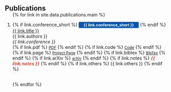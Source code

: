 <h1 id="publications"></h1>

<h2 style="margin: -15px 0px -15px;">Publications </h2>


<div class="publications">
<ol class="bibliography">

{% for link in site.data.publications.main %}

<li>
<div class="pub-row">
<!-- <abbr class="badge">{{ link.conference_short }}</abbr> -->
  <!-- <div class="col-sm-3 abbr" style="padding-right: 0px"> -->
    <!-- <img src="{{ link.image }}" class="teaser img-fluid z-depth-0" style="width=100;height=40%; object-fit: contain;"> -->
            <!-- <abbr class="badge">{{ link.conference_short }}</abbr> -->
  <!-- </div> -->
  <div class="col-sm-9" style="">
      {% if link.conference_short %} 
      <abbr class="badge" style="background-color: #0056b3; color: #ffffff; padding: 2px 15px; border-radius: 3px; display: inline-block; font-size: 12px; font-weight: bold;">
      {{ link.conference_short }}
      </abbr>
      {% endif %}
      <div class="title"><a href="{{ link.pdf }}">{{ link.title }}</a></div>
      <div class="author">{{ link.authors }}</div>
      <div class="periodical"><em>{{ link.conference }}</em>
      </div>
    <div class="links">
      {% if link.pdf %} 
      <a href="{{ link.pdf }}" class="btn btn-sm z-depth-0" role="button" target="_blank" style="font-size:12px;">PDF</a>
      {% endif %}
      {% if link.code %} 
      <a href="{{ link.code }}" class="btn btn-sm z-depth-0" role="button" target="_blank" style="font-size:12px;">Code</a>
      {% endif %}
      {% if link.page %} 
      <a href="{{ link.page }}" class="btn btn-sm z-depth-0" role="button" target="_blank" style="font-size:12px;">Project Page</a>
      {% endif %}
      {% if link.bibtex %} 
      <a href="{{ link.bibtex }}" class="btn btn-sm z-depth-0" role="button" target="_blank" style="font-size:12px;">BibTex</a>
      {% endif %}
      {% if link.arXiv %} 
      <a href="{{ link.arXiv }}" class="btn btn-sm z-depth-0" role="button" target="_blank" style="font-size:12px;">arXiv</a>
      {% endif %}
      {% if link.notes %} 
      <strong> <i style="color:#e74d3c">{{ link.notes }}</i></strong>
      {% endif %}
      {% if link.others %} 
      {{ link.others }}
      {% endif %}
    </div>
  </div>
</div>
</li>

<br>

{% endfor %}


</ol>
</div>


